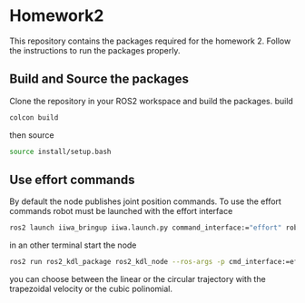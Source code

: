 # Homework2
This repository contains the packages required for the homework 2.
Follow the instructions to run the packages properly.

## Build and Source the packages

Clone the repository in your ROS2 workspace and build the packages.
build
```bash
colcon build
```
then source

```bash
source install/setup.bash
```

## Use effort commands
By default the node publishes joint position commands. To use the effort commands robot must be launched with the effort interface
```bash
ros2 launch iiwa_bringup iiwa.launch.py command_interface:="effort" robot_controller:="effort_controller"
```

in an other terminal start the node
```bash
ros2 run ros2_kdl_package ros2_kdl_node --ros-args -p cmd_interface:=effort
```
you can choose between the linear or the circular trajectory with the trapezoidal velocity or the cubic polinomial.
